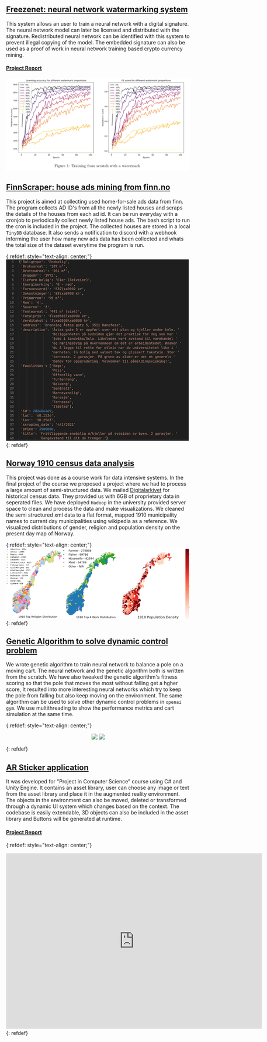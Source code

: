 ## [Freezenet: neural network watermarking system](https://github.com/Wizdore/FreezeNET)
This system allows an user to train a neural network with a digital signature. The neural network model can later be licensed and distributed with the signature. Redistributed neural network can be identified with this system to prevent illegal copying of the model. The embedded signature can also be used as a proof of work in neural network training based crypto currency mining.

#### [Project Report](https://github.com/Wizdore/open_projects/blob/main/reports/FreezeNet.pdf)
![](/images/freezenet.png)

## [FinnScraper: house ads mining from finn.no](https://github.com/Wizdore/finn_scraper)
This project is aimed at collecting used home-for-sale ads data from finn. The program collects AD ID's from all the newly listed houses and scraps the details of the houses from each ad id. It can be run everyday with a cronjob to periodically collect newly listed house ads. The bash script to run the cron is included in the project. The collected houses are stored in a local `TinyDB`  database. It also sends a notification to discord with a webhook informing the user how many new ads data has been collected and whats the total size of the dataset everytime the program is run.

{:refdef: style="text-align: center;"}
![](/images/finnscraper.png)
{: refdef}


## [Norway 1910 census data analysis](https://github.com/Wizdore/portfolio/raw/main/reports/Census_data_analysis.pdf)
This project was done as a course work for data intensive systems. In the final project of the course we proposed a project where we had to process a large amount of semi-structured data. We mailed [Digitalarkivet](https://www.digitalarkivet.no/) for historical census data. They provided us with 6GB of proprietary data in seperated files. We have deployed `Hadoop` in the university provided server space to clean and process the data and make visualizations. We cleaned the semi structured xml data to a flat format, mapped 1910 municipality names to current day municipalities using wikipedia as a reference. We visualized distributions of gender, religion and population density on the present day map of Norway.

{:refdef: style="text-align: center;"}
![](/images/census.png)
{: refdef}


## [Genetic Algorithm to solve dynamic control problem](https://github.com/Wizdore/Evolutionary_Ann)
We wrote genetic algorithm to train neural network to balance a pole on a moving cart. The neural network and the genetic algorithm both is written from the scratch. We have also tweaked the genetic algorithm's fitness scoring so that the pole that moves the most without falling get a hgher score, It resulted into more interesting neural networks which try to keep the pole from falling but also keep moving on the environment. The same algorithm can be used to solve other dynamic control problems in `openai gym`. We use multithreading to show the performance metrics and cart simulation at the same time.

{:refdef: style="text-align: center;"}
<p align="middle" float="center">
  <img src="https://github.com/Wizdore/portfolio/raw/main/images/evolution2.gif" width="400" />
  <img src="https://github.com/Wizdore/portfolio/raw/main/images/evolution.png" width="400" />
</p>
{: refdef}


## [AR Sticker application](https://github.com/Wizdore/AR_Project)
It was developed for "Project in Computer Science" course using C# and Unity Engine. It contains an asset library, user can choose any image or text from the asset library and place it in the augmented reality environment. The objects in the environment can also be moved, deleted or transformed through a dynamic UI system which changes based on the context. The codebase is easily extendable, 3D objects can also be included in the asset library and Buttons will be generated at runtime. 

#### [Project Report](https://github.com/Wizdore/AR_Project/raw/main/AR_ProjectReport.pdf)
{:refdef: style="text-align: center;"}
<iframe width="700" height="480" src="https://www.youtube.com/embed/JjdaOWXR9-M" frameborder="0" allow="accelerometer; autoplay; clipboard-write; encrypted-media; gyroscope; picture-in-picture" allowfullscreen></iframe>
{: refdef}


